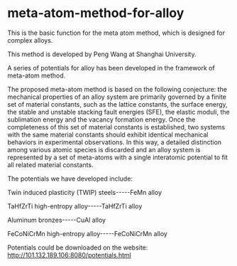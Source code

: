 # meta-atom-method-for-alloy
This is the basic function for the meta atom method, which is designed for complex alloys.

This method is developed by Peng Wang at Shanghai University.

A series of potentials for alloy has been developed in the framework of meta-atom method.

The proposed meta-atom method is based on the following conjecture: the mechanical properties of an alloy system are primarily governed by a finite set of material constants, such as the lattice constants, the surface energy, the stable and unstable stacking fault energies (SFE), the elastic moduli, the sublimation energy and the vacancy formation energy. Once the completeness of this set of material constants is established, two systems with the same material constants should exhibit identical mechanical behaviors in experimental observations. In this way, a detailed distinction among various atomic species is discarded and an alloy system is represented by a set of meta-atoms with a single interatomic potential to fit all related material constants.

The potentials we have developed include:

Twin induced plasticity (TWIP) steels-----FeMn alloy

TaHfZrTi high-entropy alloy-----TaHfZrTi alloy

Aluminum bronzes-----CuAl alloy

FeCoNiCrMn high-entropy alloy-----FeCoNiCrMn alloy

Potentials could be downloaded on the website: http://101.132.189.106:8080/potentials.html
